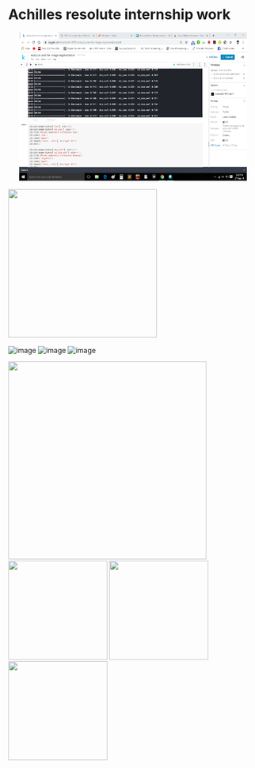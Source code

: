 # Achilles resolute internship work

<p align="center">
  <img width="460" height="300" src="https://github.com/snehashis1997/Achilles-resolute-internship-work/blob/master/Results/DICELOSS_RUNET.png">
</p>

<img src="https://user-images.githubusercontent.com/33135767/92498070-cadef380-f217-11ea-9ab2-190068a9cab6.png" width="300" height="300">

![image](https://user-images.githubusercontent.com/33135767/92499030-03cb9800-f219-11ea-9a7c-976b836a1de6.png)
![image](https://user-images.githubusercontent.com/33135767/92499064-0e862d00-f219-11ea-88f9-ec72f654bc57.png)
![image](https://user-images.githubusercontent.com/33135767/92499107-19d95880-f219-11ea-9ee0-9994645baa3d.png)


<img src="https://user-images.githubusercontent.com/33135767/92501002-9a995400-f21b-11ea-82c9-adf5076ec593.png" width="400" height="400">

<img src="https://user-images.githubusercontent.com/33135767/92499374-6b81e300-f219-11ea-80b8-624a8c145cb2.png" width="200" height="200">

<img src="https://user-images.githubusercontent.com/33135767/92499438-7b99c280-f219-11ea-88c2-e90980192234.png" width="200" height="200">

<img src="https://user-images.githubusercontent.com/33135767/92499472-88b6b180-f219-11ea-83b0-48e981d7b35b.png" width="200" height="200">

